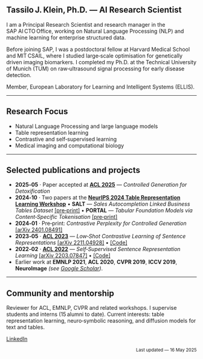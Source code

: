 ## Tassilo J. Klein, Ph.D. — AI Research Scientist

I am a Principal Research Scientist and research manager in the SAP AI CTO Office, working on Natural Language Processing (NLP) and machine learning for enterprise structured data.

Before joining SAP, I was a postdoctoral fellow at Harvard Medical School and MIT CSAIL, where I studied large‑scale optimisation for genetically driven imaging biomarkers. I completed my Ph.D. at the Technical University of Munich (TUM) on raw‑ultrasound signal processing for early disease detection.

Member, European Laboratory for Learning and Intelligent Systems (ELLIS).

---

## Research Focus

* Natural Language Processing and large language models
* Table representation learning
* Contrastive and self‑supervised learning
* Medical imaging and computational biology

---

## Selected publications and projects

* **2025‑05** · Paper accepted at **[ACL 2025](https://www.2025.aclweb.org/)** — *Controlled Generation for Detoxification*
* **2024‑10** · Two papers at the **[NeurIPS 2024 Table Representation Learning Workshop](https://table-representation-learning.github.io/)**
  • **SALT** — *Sales Autocompletion Linked Business Tables Dataset* [\[pre‑print\]](https://openreview.net/forum?id=UZbELpkWIr)
  • **PORTAL** — *Tabular Foundation Models via Content‑Specific Tokenisation* [\[pre‑print\]](https://openreview.net/forum?id=TSZQvknbLO)
* **2024‑01** · Pre‑print: *Contrastive Perplexity for Controlled Generation* [\[arXiv 2401.08491\]](https://arxiv.org/abs/2401.08491)
* **2023‑05** · **[ACL 2023](https://www.2023.aclweb.org/)** — *Low‑Shot Contrastive Learning of Sentence Representations*
  [\[arXiv 2211.04928\]](https://arxiv.org/abs/2211.04928) • [\[Code\]](https://github.com/SAP-samples/acl2023-micse)
* **2022‑02** · **[ACL 2022](https://www.2022.aclweb.org/)** — *Self‑Supervised Sentence Representation Learning*
  [\[arXiv 2203.07847\]](https://arxiv.org/abs/2203.07847) • [\[Code\]](https://github.com/SAP-samples/acl2022-self-contrastive-decorrelation)
* Earlier work at **EMNLP 2021**, **ACL 2020**, **CVPR 2019**, **ICCV 2019**, **NeuroImage** *(see [Google Scholar](https://scholar.google.com/))*.

---

## Community and mentorship

Reviewer for ACL, EMNLP, CVPR and related workshops. I supervise students and interns (15 alumni to date). Current interests: table representation learning, neuro‑symbolic reasoning, and diffusion models for text and tables.

[LinkedIn](https://www.linkedin.com/in/tassiloklein)

<p align="right"><sub>Last updated — 16 May 2025</sub></p>
